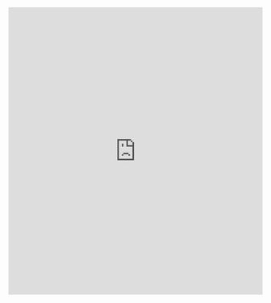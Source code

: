 <p><iframe allowfullscreen width="100%" height="569" class="google-slides-iframe" frameborder="0" scrolling="no" src="https://docs.google.com/presentation/d/e/2PACX-1vQQQ4P-3X6yNnmD5Kzr7rcrEUedAAhvAzHy3wtsXl6l2xVsuai9VaLEzgZicAcEOQ/embed?start=false&amp;loop=false&amp;delayms=3000"></iframe></p>